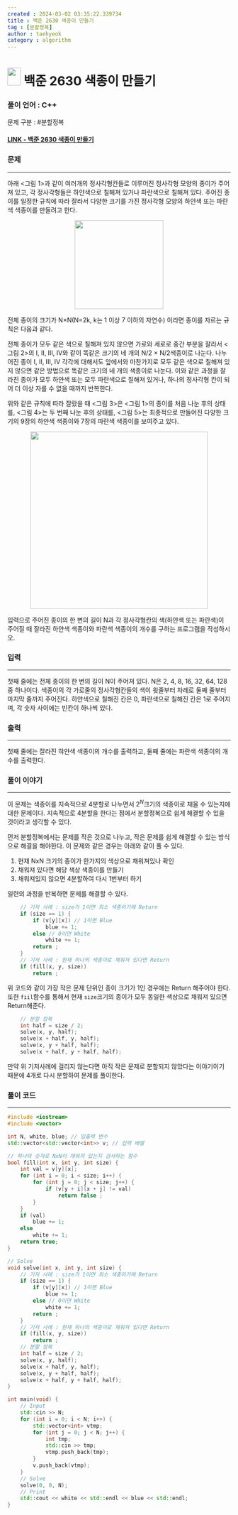 ```yaml
---
created : 2024-03-02 03:35:22.339734
title : 백준 2630 색종이 만들기
tag : [분할정복]
author : taehyeok
category : algorithm
---
```

# <img src="https://d2gd6pc034wcta.cloudfront.net/tier/9.svg" width="30" height="40"> 백준 2630 색종이 만들기


### 풀이 언어 : C++

문제 구분 : #분할정복
#### [LINK - 백준 2630 색종이 만들기](https://www.acmicpc.net/problem/2630)

### 문제

<hr>


아래 <그림 1>과 같이 여러개의 정사각형칸들로 이루어진 정사각형 모양의 종이가 주어져 있고, 각 정사각형들은 하얀색으로 칠해져 있거나 파란색으로 칠해져 있다. 주어진 종이를 일정한 규칙에 따라 잘라서 다양한 크기를 가진 정사각형 모양의 하얀색 또는 파란색 색종이를 만들려고 한다.

<center> <img src="https://www.acmicpc.net/upload/images/bwxBxc7ghGOedQfiT3p94KYj1y9aLR.png" width=200> </center>

전체 종이의 크기가 N×N(N=2k, k는 1 이상 7 이하의 자연수) 이라면 종이를 자르는 규칙은 다음과 같다.

전체 종이가 모두 같은 색으로 칠해져 있지 않으면 가로와 세로로 중간 부분을 잘라서 <그림 2>의 I, II, III, IV와 같이 똑같은 크기의 네 개의 N/2 × N/2색종이로 나눈다. 나누어진 종이 I, II, III, IV 각각에 대해서도 앞에서와 마찬가지로 모두 같은 색으로 칠해져 있지 않으면 같은 방법으로 똑같은 크기의 네 개의 색종이로 나눈다. 이와 같은 과정을 잘라진 종이가 모두 하얀색 또는 모두 파란색으로 칠해져 있거나, 하나의 정사각형 칸이 되어 더 이상 자를 수 없을 때까지 반복한다.

위와 같은 규칙에 따라 잘랐을 때 <그림 3>은 <그림 1>의 종이를 처음 나눈 후의 상태를, <그림 4>는 두 번째 나눈 후의 상태를, <그림 5>는 최종적으로 만들어진 다양한 크기의 9장의 하얀색 색종이와 7장의 파란색 색종이를 보여주고 있다.

<center> <img src="https://www.acmicpc.net/upload/images/VHJpKWQDv.png" width=400> </center>

입력으로 주어진 종이의 한 변의 길이 N과 각 정사각형칸의 색(하얀색 또는 파란색)이 주어질 때 잘라진 하얀색 색종이와 파란색 색종이의 개수를 구하는 프로그램을 작성하시오.

### 입력

<hr>


첫째 줄에는 전체 종이의 한 변의 길이 N이 주어져 있다. N은 2, 4, 8, 16, 32, 64, 128 중 하나이다. 색종이의 각 가로줄의 정사각형칸들의 색이 윗줄부터 차례로 둘째 줄부터 마지막 줄까지 주어진다. 하얀색으로 칠해진 칸은 0, 파란색으로 칠해진 칸은 1로 주어지며, 각 숫자 사이에는 빈칸이 하나씩 있다.
### 출력

<hr>


첫째 줄에는 잘라진 햐얀색 색종이의 개수를 출력하고, 둘째 줄에는 파란색 색종이의 개수를 출력한다.
### 풀이 이야기

<hr>


이 문제는 색종이를 지속적으로 4분할로 나누면서 $2^N$크기의 색종이로 채울 수 있는지에 대한 문제이다. 지속적으로 4분할을 한다는 점에서 분할정복으로 쉽게 해결할 수 있을 것이라고 생각할 수 있다.

먼저 분할정복에서는 문제를 작은 것으로 나누고, 작은 문제를 쉽게 해결할 수 있는 방식으로 해결을 해야한다. 이 문제와 같은 경우는 아래와 같이 풀 수 있다.

1. 현재 NxN 크기의 종이가 한가지의 색상으로 채워져있나 확인
2. 채워져 있다면 해당 색상 색종이를 만들기
3. 채워져있지 않으면 4분할하여 다시 1번부터 하기

일련의 과정을 반복하면 문제를 해결할 수 있다. 
```c++
    // 기저 사례 : size가 1이면 최소 색종이기에 Return
    if (size == 1) {
        if (v[y][x]) // 1이면 Blue
            blue += 1;
        else // 0이면 White
            white += 1;
        return ;
    }
    // 기저 사례 : 현재 하나의 색종이로 채워져 있다면 Return
    if (fill(x, y, size))
        return ;
```
위 코드와 같이 가장 작은 문제 단위인 종이 크기가 1인 경우에는 Return 해주어야 한다. 또한 `fiil`함수를 통해서 현재 `size`크기의 종이가 모두 동일한 색상으로 채워져 있으면 Return해준다.

```c++
    // 분할 정복
    int half = size / 2;
    solve(x, y, half);
    solve(x + half, y, half);
    solve(x, y + half, half);
    solve(x + half, y + half, half);
```

만약 위 기저사례에 걸리지 않는다면 아직 작은 문제로 분할되지 않았다는 이야기이기 때문에 4개로 다시 분할하여 문제를 풀이한다.

### 풀이 코드

<hr>


``` c++
#include <iostream>
#include <vector>

int N, white, blue; // 입출력 변수
std::vector<std::vector<int>> v; // 입력 배열

// 하나의 숫자로 NxN이 채워져 있는지 검사하는 함수
bool fill(int x, int y, int size) {
    int val = v[y][x];
    for (int i = 0; i < size; i++) {
        for (int j = 0; j < size; j++) {
            if (v[y + i][x + j] != val)
                return false ;
        }
    }
    if (val)
        blue += 1;
    else
        white += 1;
    return true;
}

// Solve
void solve(int x, int y, int size) {
    // 기저 사례 : size가 1이면 최소 색종이기에 Return
    if (size == 1) {
        if (v[y][x]) // 1이면 Blue
            blue += 1;
        else // 0이면 White
            white += 1;
        return ;
    }
    // 기저 사례 : 현재 하나의 색종이로 채워져 있다면 Return
    if (fill(x, y, size))
        return ;
    // 분할 정복
    int half = size / 2;
    solve(x, y, half);
    solve(x + half, y, half);
    solve(x, y + half, half);
    solve(x + half, y + half, half);
}

int main(void) {
    // Input
    std::cin >> N;
    for (int i = 0; i < N; i++) {
        std::vector<int> vtmp;
        for (int j = 0; j < N; j++) {
            int tmp;
            std::cin >> tmp;
            vtmp.push_back(tmp);
        }
        v.push_back(vtmp);
    }
    // Solve
    solve(0, 0, N);
    // Print
    std::cout << white << std::endl << blue << std::endl;
}
```
